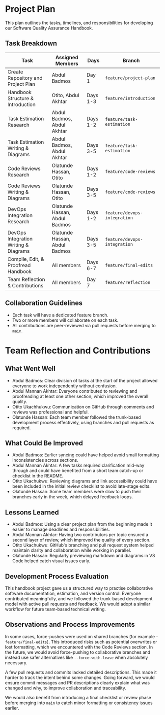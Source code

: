 # Project Plan

This plan outlines the tasks, timelines, and responsibilities for developing our Software Quality Assurance Handbook.

## Task Breakdown

| Task                                   | Assigned Members                 | Days     | Branch                           |
|----------------------------------------|----------------------------------|----------|----------------------------------|
| Create Repository and Project Plan     | Abdul Badmos                     | Day 1    | `feature/project-plan`           |
| Handbook Structure & Introduction      | Otito, Abdul Akhtar              | Days 1-3 | `feature/introduction`           |
| Task Estimation Research               | Abdul Badmos, Abdul Akhtar       | Days 1-2 | `feature/task-estimation`        |
| Task Estimation Writing & Diagrams     | Abdul Badmos, Abdul Akhtar       | Days 3-5 | `feature/task-estimation`        |
| Code Reviews Research                  | Olatunde Hassan, Otito           | Days 1-2 | `feature/code-reviews`           |
| Code Reviews Writing & Diagrams        | Olatunde Hassan, Otito           | Days 3-5 | `feature/code-reviews`           |
| DevOps Integration Research            | Olatunde Hassan, Abdul Badmos    | Days 1-2 | `feature/devops-integration`     |
| DevOps Integration Writing & Diagrams  | Olatunde Hassan, Abdul Badmos    | Days 3-5 | `feature/devops-integration`     |
| Compile, Edit, & Proofread Handbook    | All members                      | Days 6-7 | `feature/final-edits`            |
| Team Reflection & Contributions        | All members                      | Day 7    | `feature/reflection`             |

## Collaboration Guidelines
- Each task will have a dedicated feature branch.
- Two or more members will collaborate on each task.
- All contributions are peer-reviewed via pull requests before merging to `main`.

# Team Reflection and Contributions

## What Went Well

- Abdul Badmos: Clear division of tasks at the start of the project allowed everyone to work independently without confusion.
- Abdul Mannan Akhtar: Everyone contributed to reviewing and proofreading at least one other section, which improved the overall quality.
- Otito Ukachhukwu: Communication on GitHub through comments and reviews was professional and helpful.
- Olatunde Hassan: Each team member followed the trunk-based development process effectively, using branches and pull requests as required.

## What Could Be Improved

- Abdul Badmos: Earlier syncing could have helped avoid small formatting inconsistencies across sections.
- Abdul Mannan Akhtar: A few tasks required clarification mid-way through and could have benefited from a short team catch-up or checklist in the README.
- Otito Ukachukwu: Reviewing diagrams and link accessibility could have been included in the initial review checklist to avoid late-stage edits.
- Olatunde Hassan: Some team members were slow to push their branches early in the week, which delayed feedback loops.

## Lessons Learned

- Abdul Badmos: Using a clear project plan from the beginning made it easier to manage deadlines and responsibilities.
- Abdul Mannan Akhtar: Having two contributors per topic ensured a second layer of review, which improved the quality of every section.
- Otito Ukachukwu: GitHub's branching and pull request system helped maintain clarity and collaboration while working in parallel.
- Olatunde Hassan: Regularly previewing markdown and diagrams in VS Code helped catch visual issues early.

## Development Process Evaluation

This handbook project gave us a structured way to practise collaborative software documentation, estimation, and version control. Everyone contributed meaningfully, and we followed the trunk-based development model with active pull requests and feedback. We would adopt a similar workflow for future team-based technical writing.

## Observations and Process Improvements

In some cases, force-pushes were used on shared branches (for example - `feature/final-edits`). This introduced risks such as potential overwrites or lost formatting, which we encountered with the Code Reviews section. In the future, we would avoid force-pushing to collaborative branches and instead use safer alternatives like `--force-with-lease` when absolutely necessary.

A few pull requests and commits lacked detailed descriptions. This made it harder to track the intent behind some changes. Going forward, we would ensure commit messages and PR descriptions clearly explain what was changed and why, to improve collaboration and traceability.

We would also benefit from introducing a final checklist or review phase before merging into `main` to catch minor formatting or consistency issues earlier.
